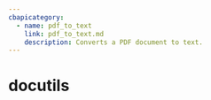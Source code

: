 ```yaml
---
cbapicategory:
  - name: pdf_to_text
    link: pdf_to_text.md
    description: Converts a PDF document to text.
---
```

# docutils
<CBAPICategory />

